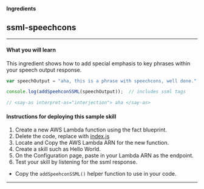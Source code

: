 #### Ingredients
## ssml-speechcons <a id="title"></a>
<hr />


#### What you will learn
This ingredient shows how to add special emphasis to key phrases within your speech output response.

```js
var speechOutput = "aha, this is a phrase with speechcons, well done.";

console.log(addSpeehconSSML(speechOutput));  // includes ssml tags

// <say-as interpret-as="interjection"> aha </say-as>

```

#### Instructions for deploying this sample skill

1. Create a new AWS Lambda function using the fact blueprint.
1. Delete the code, replace with [index.js](index.js)
1. Locate and Copy the AWS Lambda ARN for the new function.
1. Create a skill such as Hello World.
1. On the Configuration page, paste in your Lambda ARN as the endpoint.
1. Test your skill by listening for the ssml response.

* Copy the ```addSpeehconSSML()``` helper function to use in your code.

<hr />



